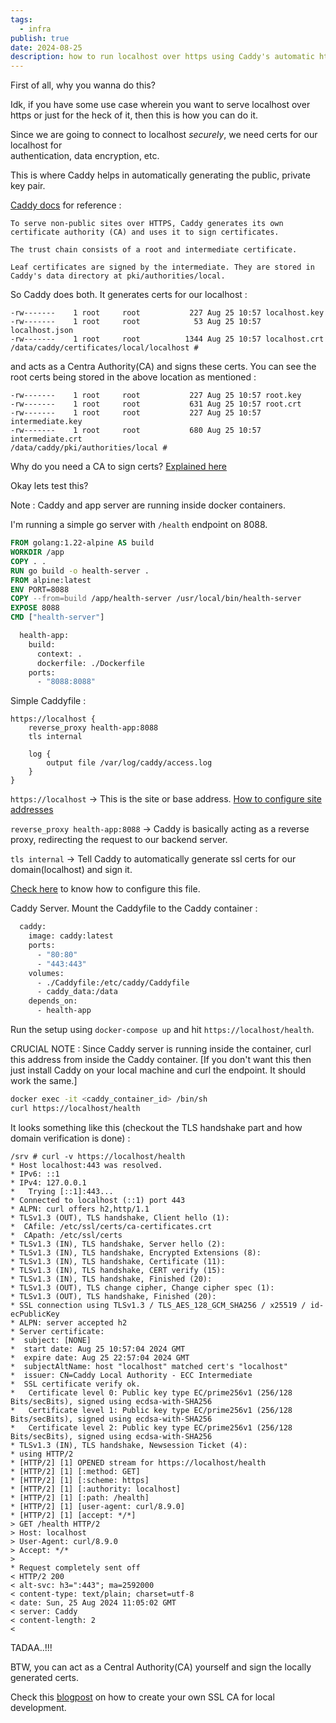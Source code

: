 ```yaml
---
tags:
  - infra
publish: true
date: 2024-08-25
description: how to run localhost over https using Caddy's automatic https.
---
```


First of all, why you wanna do this? 

Idk, if you have some use case wherein you want to serve localhost over https or just for the heck of it, then this is how you can do it.

Since we are going to connect to localhost _securely_, we need certs for our localhost for<br> authentication, data encryption, etc.

This is where Caddy helps in automatically generating the public, private key pair. 

[Caddy docs](https://caddyserver.com/docs/automatic-https) for reference : 
```
To serve non-public sites over HTTPS, Caddy generates its own certificate authority (CA) and uses it to sign certificates. 

The trust chain consists of a root and intermediate certificate. 

Leaf certificates are signed by the intermediate. They are stored in Caddy's data directory at pki/authorities/local.
```

So Caddy does both. It generates certs for our localhost : 
```
-rw-------    1 root     root           227 Aug 25 10:57 localhost.key
-rw-------    1 root     root            53 Aug 25 10:57 localhost.json
-rw-------    1 root     root          1344 Aug 25 10:57 localhost.crt
/data/caddy/certificates/local/localhost #
```

and acts as a Centra Authority(CA) and signs these certs. You can see the root certs being stored in the above location as mentioned : 
```
-rw-------    1 root     root           227 Aug 25 10:57 root.key
-rw-------    1 root     root           631 Aug 25 10:57 root.crt
-rw-------    1 root     root           227 Aug 25 10:57 intermediate.key
-rw-------    1 root     root           680 Aug 25 10:57 intermediate.crt
/data/caddy/pki/authorities/local # 
```

Why do you need a CA to sign certs? [Explained here](https://curl.se/docs/sslcerts.html)

Okay lets test this? 

Note : Caddy and app server are running inside docker containers.

I'm running a simple go server with `/health` endpoint on 8088. 

```Dockerfile title="Dockerfile.backend.server"
FROM golang:1.22-alpine AS build
WORKDIR /app
COPY . .
RUN go build -o health-server .
FROM alpine:latest
ENV PORT=8088
COPY --from=build /app/health-server /usr/local/bin/health-server
EXPOSE 8088
CMD ["health-server"]
```

```Dockerfile title="docker-compose.yml"
  health-app:
    build:
      context: .
      dockerfile: ./Dockerfile
    ports:
      - "8088:8088"
```

Simple Caddyfile : 

```Caddyfile title="Caddyfile"
https://localhost {
    reverse_proxy health-app:8088
    tls internal

    log {
        output file /var/log/caddy/access.log
    }
}
```
`https://localhost` -> This is the site or base address. [How to configure site addresses](https://caddyserver.com/docs/caddyfile/concepts#addresses)

`reverse_proxy health-app:8088` -> Caddy is basically acting as a reverse proxy, redirecting the request to our backend server. 

`tls internal` -> Tell Caddy to automatically generate ssl certs for our domain(localhost) and sign it.

[Check here](https://caddyserver.com/docs/quick-starts/caddyfile) to know how to configure this file.

Caddy Server. Mount the Caddyfile to the Caddy container : 

```Dockerfile title="docker-compose.yml"
  caddy:
    image: caddy:latest
    ports:
      - "80:80"
      - "443:443"
    volumes:
      - ./Caddyfile:/etc/caddy/Caddyfile
      - caddy_data:/data
    depends_on:
      - health-app
```

Run the setup using `docker-compose up` and hit `https://localhost/health`. 

CRUCIAL NOTE : Since Caddy server is running inside the container, curl this address from inside the Caddy container. [If you don't want this then just install Caddy on your local machine and curl the endpoint. It should work the same.]

```bash
docker exec -it <caddy_container_id> /bin/sh
curl https://localhost/health
```

It looks something like this (checkout the TLS handshake part and how domain verification is done) : 

```
/srv # curl -v https://localhost/health 
* Host localhost:443 was resolved.
* IPv6: ::1
* IPv4: 127.0.0.1
*   Trying [::1]:443...
* Connected to localhost (::1) port 443
* ALPN: curl offers h2,http/1.1
* TLSv1.3 (OUT), TLS handshake, Client hello (1):
*  CAfile: /etc/ssl/certs/ca-certificates.crt
*  CApath: /etc/ssl/certs
* TLSv1.3 (IN), TLS handshake, Server hello (2):
* TLSv1.3 (IN), TLS handshake, Encrypted Extensions (8):
* TLSv1.3 (IN), TLS handshake, Certificate (11):
* TLSv1.3 (IN), TLS handshake, CERT verify (15):
* TLSv1.3 (IN), TLS handshake, Finished (20):
* TLSv1.3 (OUT), TLS change cipher, Change cipher spec (1):
* TLSv1.3 (OUT), TLS handshake, Finished (20):
* SSL connection using TLSv1.3 / TLS_AES_128_GCM_SHA256 / x25519 / id-ecPublicKey
* ALPN: server accepted h2
* Server certificate:
*  subject: [NONE]
*  start date: Aug 25 10:57:04 2024 GMT
*  expire date: Aug 25 22:57:04 2024 GMT
*  subjectAltName: host "localhost" matched cert's "localhost"
*  issuer: CN=Caddy Local Authority - ECC Intermediate
*  SSL certificate verify ok.
*   Certificate level 0: Public key type EC/prime256v1 (256/128 Bits/secBits), signed using ecdsa-with-SHA256
*   Certificate level 1: Public key type EC/prime256v1 (256/128 Bits/secBits), signed using ecdsa-with-SHA256
*   Certificate level 2: Public key type EC/prime256v1 (256/128 Bits/secBits), signed using ecdsa-with-SHA256
* TLSv1.3 (IN), TLS handshake, Newsession Ticket (4):
* using HTTP/2
* [HTTP/2] [1] OPENED stream for https://localhost/health
* [HTTP/2] [1] [:method: GET]
* [HTTP/2] [1] [:scheme: https]
* [HTTP/2] [1] [:authority: localhost]
* [HTTP/2] [1] [:path: /health]
* [HTTP/2] [1] [user-agent: curl/8.9.0]
* [HTTP/2] [1] [accept: */*]
> GET /health HTTP/2
> Host: localhost
> User-Agent: curl/8.9.0
> Accept: */*
> 
* Request completely sent off
< HTTP/2 200 
< alt-svc: h3=":443"; ma=2592000
< content-type: text/plain; charset=utf-8
< date: Sun, 25 Aug 2024 11:05:02 GMT
< server: Caddy
< content-length: 2
< 
```

TADAA..!!!

BTW, you can act as a Central Authority(CA) yourself and sign the locally generated certs.

Check this [blogpost](https://deliciousbrains.com/ssl-certificate-authority-for-local-https-development/) on how to create your own SSL CA for local development.

